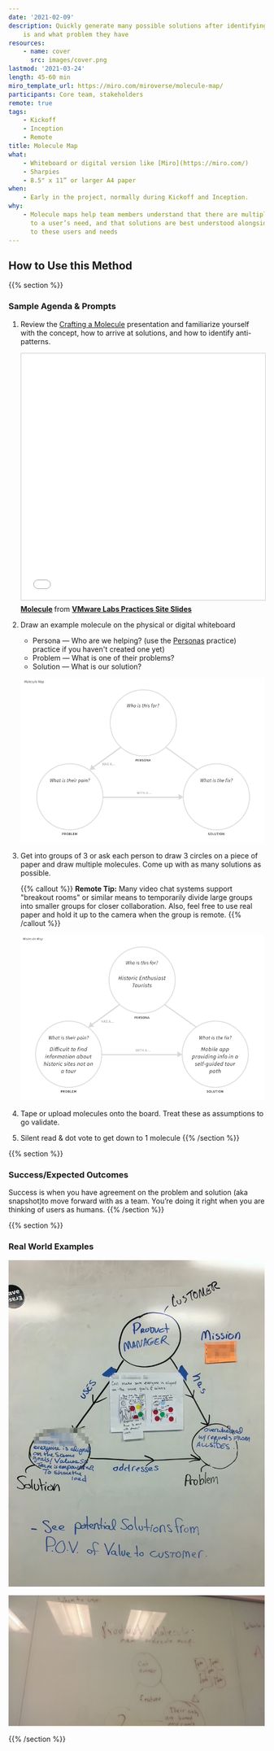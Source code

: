 ```yaml
---
date: '2021-02-09'
description: Quickly generate many possible solutions after identifying who the user
    is and what problem they have
resources:
    - name: cover
      src: images/cover.png
lastmod: '2021-03-24'
length: 45-60 min
miro_template_url: https://miro.com/miroverse/molecule-map/
participants: Core team, stakeholders
remote: true
tags:
    - Kickoff
    - Inception
    - Remote
title: Molecule Map
what:
    - Whiteboard or digital version like [Miro](https://miro.com/)
    - Sharpies
    - 8.5" x 11” or larger A4 paper
when:
    - Early in the project, normally during Kickoff and Inception.
why:
    - Molecule maps help team members understand that there are multiple possible solutions
      to a user’s need, and that solutions are best understood alongside their relationship
      to these users and needs
---
```


## How to Use this Method

{{% section %}}

### Sample Agenda & Prompts

1. Review the [Crafting a Molecule](https://tanzu.vmware.com/content/vmware-tanzu-developer-center-slides/molecule) presentation and familiarize yourself with the concept, how to arrive at solutions, and how to identify anti-patterns.

    <iframe src="//www.slideshare.net/slideshow/embed_code/key/1wtb5448ncVV6E" width="595" height="485" frameborder="0" marginwidth="0" marginheight="0" scrolling="no" style="border:1px solid #CCC; border-width:1px; margin-bottom:5px; max-width: 100%;" allowfullscreen> </iframe> <div style="margin-bottom:5px"> <strong> <a href="//www.slideshare.net/VMwareTanzu/molecule-242998322" title="Molecule" target="_blank">Molecule</a> </strong> from <strong><a href="https://www.slideshare.net/VMwareTanzu" target="_blank">VMware Labs Practices Site Slides</a></strong> </div>

1. Draw an example molecule on the physical or digital whiteboard

    - Persona — Who are we helping? (use the [Personas](/practices/personas) practice) practice if you haven't created one yet)
    - Problem — What is one of their problems?
    - Solution — What is our solution?

    ![Blank Molecule Map](images/step-1.png)

1. Get into groups of 3 or ask each person to draw 3 circles on a piece of paper and draw multiple molecules. Come up with as many solutions as possible.

    {{% callout %}}
    **Remote Tip:** Many video chat systems support "breakout rooms" or similar means to temporarily divide large groups into smaller groups for closer collaboration. Also, feel free to use real paper and hold it up to the camera when the group is remote.
    {{% /callout %}}

    ![Filled Molecule Map](images/step-2.png)

1. Tape or upload molecules onto the board. Treat these as assumptions to go validate.

1. Silent read & dot vote to get down to 1 molecule
   {{% /section %}}

{{% section %}}

### Success/Expected Outcomes

Success is when you have agreement on the problem and solution (aka snapshot)to move forward with as a team. You’re doing it right when you are thinking of users as humans.
{{% /section %}}

{{% section %}}

### Real World Examples

![Close up of a detailed molecule map drawn on a whiteboard with persona in the center](images/example-1.jpg)

![Close up of a molecule map drawn on a whiteboard](images/example-2.jpg)

{{% /section %}}
